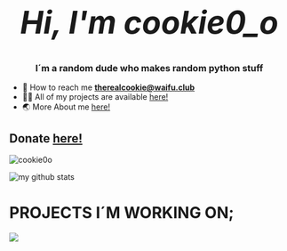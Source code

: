  # _<h1 align="center">Hi, I'm cookie0_o</h1>_
<h3 align="center">I´m a random dude who makes random python stuff</h3>

- 📧 How to reach me **therealcookie@waifu.club**   
- 👨‍💻 All of my projects are available [here!](https://github.com/cookie0o?tab=repositories)   
- 🌏 More About me [here!](http://cookie0o.ml)  

## **Donate** [**here!**](.github/FUNDING.md)   

<p align="left"> <img src="https://komarev.com/ghpvc/?username=cookie0o&label=Profile%20views&color=ff69b4&style=flat" alt="cookie0o"/> </p>
<picture>
  <source media="(prefers-color-scheme: dark)" srcset="https://github-readme-stats.vercel.app/api?username=cookie0o&show_icons=true&theme=radical">
  <source media="(prefers-color-scheme: light)" srcset="ö">
  <img alt="my github stats">
</picture>

# **PROJECTS I´M WORKING ON;**   
![](https://hit.yhype.me/github/profile?user_id=81589649)   
